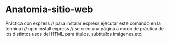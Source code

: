 # Anatomia-sitio-web
Práctica con express // para instalar express ejecutar este comando en la terminal // npm install express // se creo una página a modo de práctica de los distintos usos del HTML para títulos, subtítulos imágenes,etc.
